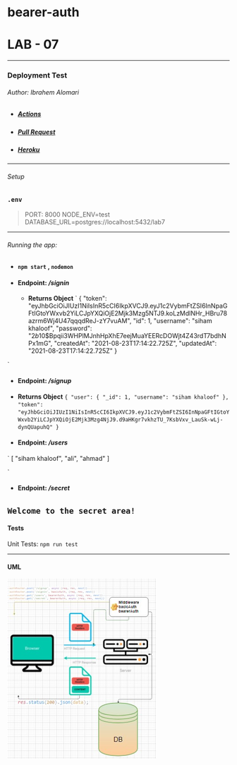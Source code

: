 # bearer-auth
# LAB - 07
---
### Deployment Test

###### Author: Ibrahem Alomari

* ##### [Actions]()
* ##### [Pull Request](https://github.com/sbkhaloof/bearer-auth/pull/1)
* ##### [Heroku](https://siham-bearer-auth.herokuapp.com/)

---
###### Setup


### `.env`
 > PORT: 8000
NODE_ENV=test
DATABASE_URL=postgres://localhost:5432/lab7

---

###### Running the app:

* ####  `npm start` , `nodemon`

* #### Endpoint: */signin*
    * **Returns Object**
`
{
    "token": "eyJhbGciOiJIUzI1NiIsInR5cCI6IkpXVCJ9.eyJ1c2VybmFtZSI6InNpaGFtIGtoYWxvb2YiLCJpYXQiOjE2Mjk3Mzg5NTJ9.koLzMdlNHr_HBru78azrm6Wj4U47qqqdReJ-zY7vuAM",
    "id": 1,
    "username": "siham khaloof",
    "password": "$2b$10$Bpqii3WHPlMJnhHpXhE7eejMuaYEERcDOWjt4Z43rdT7bdhNPx1mG",
    "createdAt": "2021-08-23T17:14:22.725Z",
    "updatedAt": "2021-08-23T17:14:22.725Z"
}

`


* #### Endpoint: */signup*
* **Returns Object**
`
{
    "user": {
        "_id": 1,
        "username": "siham khaloof"
    },
    "token": "eyJhbGciOiJIUzI1NiIsInR5cCI6IkpXVCJ9.eyJ1c2VybmFtZSI6InNpaGFtIGtoYWxvb2YiLCJpYXQiOjE2Mjk3Mzg4NjJ9.d9aHKgr7vkhzTU_7KsbVxv_LauSk-wLj-dynQUapuhQ"
}
`

* #### Endpoint: */users*

`
[
    "siham khaloof",
    "ali",
    "ahmad"
]

`
* #### Endpoint: */secret*

`
Welcome to the secret area!
`
---

#### Tests
Unit Tests: `npm run test`


---

#### UML

![](bearer.jpg)